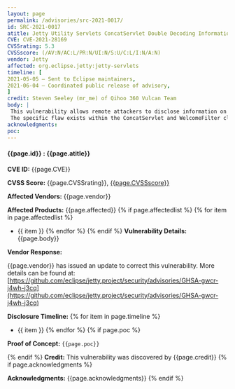 ```yaml
---
layout: page
permalink: /advisories/src-2021-0017/
id: SRC-2021-0017
atitle: Jetty Utility Servlets ConcatServlet Double Decoding Information Disclosure Vulnerability
CVE: CVE-2021-28169
CVSSrating: 5.3
CVSSscore: (/AV:N/AC:L/PR:N/UI:N/S:U/C:L/I:N/A:N)
vendor: Jetty
affected: org.eclipse.jetty:jetty-servlets
timeline: [
2021-05-05 – Sent to Eclipse maintainers,
2021-06-04 – Coordinated public release of advisory,
]
credit: Steven Seeley (mr_me) of Qihoo 360 Vulcan Team
body: |
 This vulnerability allows remote attackers to disclose information on affected installations of Jetty Web Server. Authentication is not required to exploit this vulnerability.
 The specific flaw exists within the ConcatServlet and WelcomeFilter classes. The issue results from the lack of proper validation of a user-supplied path. An attacker can leverage this vulnerability to disclose sensitive files under the web root context.
acknowledgments:
poc:
---
```


#### **{{page.id}} : {{page.atitle}}**

**CVE ID:**
{{page.CVE}}

**CVSS Score:**
{{page.CVSSrating}}, [{{page.CVSSscore}}](https://nvd.nist.gov/vuln-metrics/cvss/v3-calculator?vector={{page.CVSSscore}})

**Affected Vendors:**
{{page.vendor}}

**Affected Products:**
{{page.affected}}
{% if page.affectedlist %}
{% for item in page.affectedlist %}
  - {{ item }}
{% endfor %}
{% endif %}
**Vulnerability Details:**
{{page.body}}

**Vendor Response:**

{{page.vendor}} has issued an update to correct this vulnerability. More details can be found at: [https://github.com/eclipse/jetty.project/security/advisories/GHSA-gwcr-j4wh-j3cq](https://github.com/eclipse/jetty.project/security/advisories/GHSA-gwcr-j4wh-j3cq)

**Disclosure Timeline:**
{% for item in page.timeline %}
  - {{ item }}
{% endfor %}
{% if page.poc %}

**Proof of Concept:**
```{{page.poc}}```

{% endif %}
**Credit:**
This vulnerability was discovered by {{page.credit}}
{% if page.acknowledgments %}

**Acknowledgments:**
{{page.acknowledgments}}
{% endif %}
